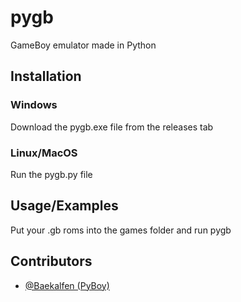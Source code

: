 
# pygb
GameBoy emulator made in Python
## Installation
### Windows
Download the pygb.exe file from the releases tab
### Linux/MacOS
Run the pygb.py file
## Usage/Examples
Put your .gb roms into the games folder and run pygb
## Contributors

- [@Baekalfen (PyBoy)](https://www.github.com/Baekalfen)

